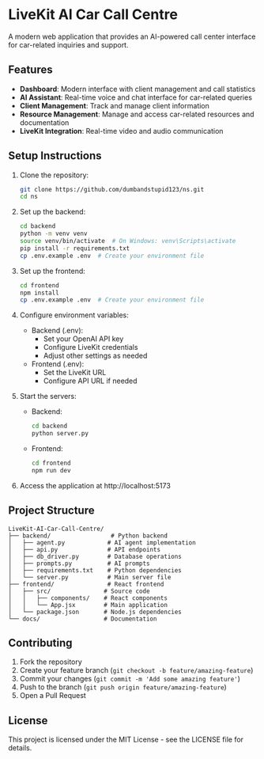 # LiveKit AI Car Call Centre

A modern web application that provides an AI-powered call center interface for car-related inquiries and support.

## Features

- **Dashboard**: Modern interface with client management and call statistics
- **AI Assistant**: Real-time voice and chat interface for car-related queries
- **Client Management**: Track and manage client information
- **Resource Management**: Manage and access car-related resources and documentation
- **LiveKit Integration**: Real-time video and audio communication

## Setup Instructions

1. Clone the repository:
   ```bash
   git clone https://github.com/dumbandstupid123/ns.git
   cd ns
   ```

2. Set up the backend:
   ```bash
   cd backend
   python -m venv venv
   source venv/bin/activate  # On Windows: venv\Scripts\activate
   pip install -r requirements.txt
   cp .env.example .env  # Create your environment file
   ```

3. Set up the frontend:
   ```bash
   cd frontend
   npm install
   cp .env.example .env  # Create your environment file
   ```

4. Configure environment variables:
   - Backend (.env):
     - Set your OpenAI API key
     - Configure LiveKit credentials
     - Adjust other settings as needed
   - Frontend (.env):
     - Set the LiveKit URL
     - Configure API URL if needed

5. Start the servers:
   - Backend:
     ```bash
     cd backend
     python server.py
     ```
   - Frontend:
     ```bash
     cd frontend
     npm run dev
     ```

6. Access the application at http://localhost:5173

## Project Structure

```
LiveKit-AI-Car-Call-Centre/
├── backend/                 # Python backend
│   ├── agent.py            # AI agent implementation
│   ├── api.py              # API endpoints
│   ├── db_driver.py        # Database operations
│   ├── prompts.py          # AI prompts
│   ├── requirements.txt    # Python dependencies
│   └── server.py           # Main server file
├── frontend/               # React frontend
│   ├── src/               # Source code
│   │   ├── components/    # React components
│   │   └── App.jsx        # Main application
│   └── package.json       # Node.js dependencies
└── docs/                  # Documentation
```

## Contributing

1. Fork the repository
2. Create your feature branch (`git checkout -b feature/amazing-feature`)
3. Commit your changes (`git commit -m 'Add some amazing feature'`)
4. Push to the branch (`git push origin feature/amazing-feature`)
5. Open a Pull Request

## License

This project is licensed under the MIT License - see the LICENSE file for details.
